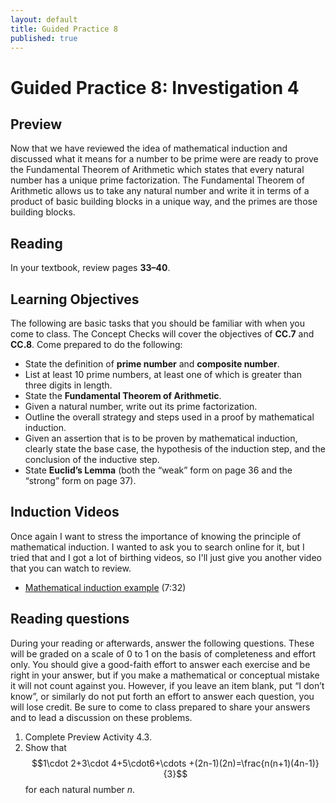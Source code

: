 ```yaml
---
layout: default
title: Guided Practice 8
published: true
---
```




# Guided Practice 8: Investigation 4

## Preview

Now that we have reviewed the idea of mathematical induction and discussed what it means for a number to be prime were are ready to prove the Fundamental Theorem of Arithmetic which states that every natural number has a unique prime factorization. The Fundamental Theorem of Arithmetic allows us to take any natural number and write it in terms of a product of basic building blocks in a unique way, and the primes are those building blocks. 

## Reading

In your textbook, review pages __33–40__. 

## Learning Objectives 

The following are basic tasks that you should be familiar with when you come to class. The Concept Checks will cover the objectives of __CC.7__ and __CC.8__. Come prepared to do the following:

+ State the definition of __prime number__ and __composite number__.
+ List at least 10 prime numbers, at least one of which is greater than three digits in length.
+ State the __Fundamental Theorem of Arithmetic__.
+ Given a natural number, write out its prime factorization.
+ Outline the overall strategy and steps used in a proof by mathematical induction.
+ Given an assertion that is to be proven by mathematical induction, clearly state the base case, the hypothesis of the induction step, and the conclusion of the inductive step.
+ State __Euclid’s Lemma__ (both the “weak” form on page 36 and the “strong” form on page 37).

## Induction Videos

Once again I want to stress the importance of knowing the principle of mathematical induction. I wanted to ask you to search online for it, but I tried that and I got a lot of birthing videos, so I'll just give you another video that you can watch to review.

+ [Mathematical induction example](https://www.youtube.com/watch?v=dMn5w4_ztSw) (7:32)

## Reading questions

During your reading or afterwards, answer the following questions. These will be graded on a scale of 0 to 1 on the basis of completeness and effort only. You should give a good-faith effort to answer each exercise and be right in your answer, but if you make a mathematical or conceptual mistake it will not count against you. However, if you leave an item blank, put “I don’t know”, or similarly do not put forth an effort to answer each question, you will lose credit. Be sure to come to class prepared to share your answers and to lead a discussion on these problems.

1. Complete Preview Activity 4.3.
2. Show that $$1\cdot 2+3\cdot 4+5\cdot6+\cdots +(2n-1)(2n)=\frac{n(n+1)(4n-1)}{3}$$ for each natural number $n$.
